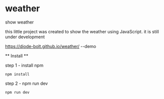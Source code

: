 # weather
show weather

this little project was created to show the weather using JavaScript.
it is still under development


https://diode-bolt.github.io/weather/ --demo

** Install **

step 1 - install npm

```
npm install
```

step 2 - npm run dev

```
npm run dev
```

